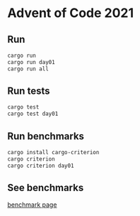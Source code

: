 # Advent of Code 2021

## Run

```sh
cargo run
cargo run day01
cargo run all
```

## Run tests

```sh
cargo test
cargo test day01
```

## Run benchmarks

```sh
cargo install cargo-criterion
cargo criterion
cargo criterion day01
```


## See benchmarks
[benchmark page](https://rikharink.github.io/adventofcode/)

